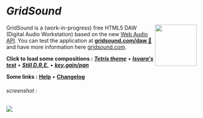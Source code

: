 # *GridSound*

<img align="right" height="110" src="https://gridsound.com/assets/icon/black/128.png"/>

GridSound is a (work-in-progress) free HTML5 DAW (Digital Audio Workstation) based on the new [Web Audio API](https://developer.mozilla.org/en-US/docs/Web/API/Web_Audio_API).
You can test the application at [**gridsound.com/daw 🎹**](https://gridsound.com/daw) and have more information here [gridsound.com](http://gridsound.com).

**Click to load some compositions :**
_<a href="https://gridsound.com/daw/#cmp=https://raw.githubusercontent.com/gridsound/demo-examples/master/Tetris-theme.gs">**Tetris theme**</a> •
<a href="https://gridsound.com/daw/#cmp=https://raw.githubusercontent.com/gridsound/demo-examples/master/Isvara's%20test.gs">**Isvara's test**</a> •
<a href="https://gridsound.com/daw/#cmp=https://raw.githubusercontent.com/gridsound/demo-examples/master/Still%20D.R.E..gs">**Still D.R.E.**</a> •
<a href="https://gridsound.com/daw/#cmp=https://raw.githubusercontent.com/gridsound/demo-examples/master/key.gain_pan%20(test).gs">**key.gain/pan**</a>_

**Some links :**
<a href="https://github.com/gridsound/daw/wiki/help">**Help**</a> •
<a href="https://github.com/gridsound/daw/wiki/changelog">**Changelog**</a>

###### screenshot :
<img src="https://gridsound.com/assets/screenshots/daw.jpg"/>
